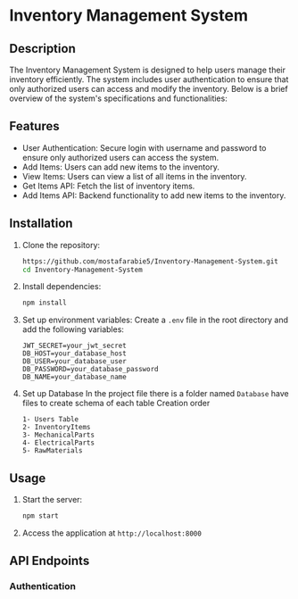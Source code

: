 # Inventory Management System

## Description

The Inventory Management System is designed to help users manage their inventory efficiently. The system includes user authentication to ensure that only authorized users can access and modify the inventory. Below is a brief overview of the system's specifications and functionalities:

## Features

- User Authentication: Secure login with username and password to ensure only authorized users can access the system.
- Add Items: Users can add new items to the inventory.
- View Items: Users can view a list of all items in the inventory.
- Get Items API: Fetch the list of inventory items.
- Add Items API: Backend functionality to add new items to the inventory.

## Installation

1. Clone the repository:

   ```bash
   https://github.com/mostafarabie5/Inventory-Management-System.git
   cd Inventory-Management-System
   ```

2. Install dependencies:

   ```bash
   npm install
   ```

3. Set up environment variables:
   Create a `.env` file in the root directory and add the following variables:

   ```plaintext
   JWT_SECRET=your_jwt_secret
   DB_HOST=your_database_host
   DB_USER=your_database_user
   DB_PASSWORD=your_database_password
   DB_NAME=your_database_name
   ```

4. Set up Database
   In the project file there is a folder named `Database` have files to create schema of each table
   Creation order
   ```plaintext
   1- Users Table
   2- InventoryItems
   3- MechanicalParts
   4- ElectricalParts
   5- RawMaterials
   ```

## Usage

1. Start the server:

   ```bash
   npm start
   ```

2. Access the application at `http://localhost:8000`

## API Endpoints

### Authentication
